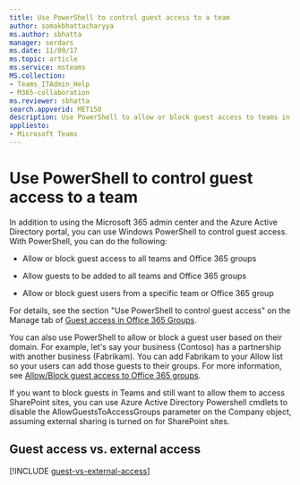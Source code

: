 ```yaml
---
title: Use PowerShell to control guest access to a team
author: somakbhattacharyya
ms.author: sbhatta
manager: serdars
ms.date: 11/09/17
ms.topic: article
ms.service: msteams
MS.collection: 
- Teams_ITAdmin_Help
- M365-collaboration
ms.reviewer: sbhatta
search.appverid: MET150
description: Use PowerShell to allow or block guest access to teams in Microsoft Teams.
appliesto: 
- Microsoft Teams
---
```


Use PowerShell to control guest access to a team
================================================

In addition to using the Microsoft 365 admin center and the Azure Active Directory portal, you can use Windows PowerShell to control guest access. With PowerShell, you can do the following:
  
- Allow or block guest access to all teams and Office 365 groups
    
- Allow guests to be added to all teams and Office 365 groups
      
- Allow or block guest users from a specific team or Office 365 group
    
For details, see the section "Use PowerShell to control guest access" on the Manage tab of [Guest access in Office 365 Groups](https://support.office.com/article/Use-PowerShell-to-control-guest-access-bfc7a840-868f-4fd6-a390-f347bf51aff6#bkmk_usepowershell).
  
You can also use PowerShell to allow or block a guest user based on their domain. For example, let's say your business (Contoso) has a partnership with another business (Fabrikam). You can add Fabrikam to your Allow list so your users can add those guests to their groups. For more information, see [Allow/Block guest access to Office 365 groups](https://go.microsoft.com/fwlink/?linkid=854001).
  
If you want to block guests in Teams and still want to allow them to access SharePoint sites, you can use Azure Active Directory Powershell cmdlets to disable the AllowGuestsToAccessGroups parameter on the Company object, assuming external sharing is turned on for SharePoint sites.   

## Guest access vs. external access

[!INCLUDE [guest-vs-external-access](includes/guest-vs-external-access.md)]
